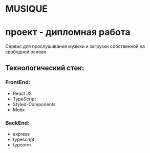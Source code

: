 # MUSIQUE 
# проект - дипломная работа

Сервис для прослушивания музыки и загрузки собственной на свободной основе

## Технологический стек:

### FrontEnd:

- React JS
- TypeScript
- Styled-Components
- Mobx

### BackEnd:

- express
- typescript
- typeorm
